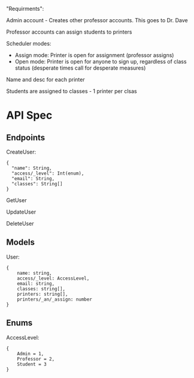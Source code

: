 "Requirments":

Admin account - Creates other professor accounts. This goes to Dr. Dave

Professor accounts can assign students to printers

Scheduler modes:
  - Assign mode: Printer is open for assignment (professor assigns)
  - Open mode: Printer is open for anyone to sign up, regardless of class status (desperate times call for desperate measures)

Name and desc for each printer

Students are assigned to classes - 1 printer per clsas

# API Spec

## Endpoints

CreateUser:
```
{
  "name": String,
  "access/_level": Int(enum),
  "email": String,
  "classes": String[]
}
```
GetUser

UpdateUser

DeleteUser
## Models
User:
```
{
    name: string,
    access/_level: AccessLevel,
    email: string,
    classes: string[],
    printers: string[],
    printers/_an/_assign: number
}
```

## Enums
AccessLevel:
```
{
    Admin = 1,
    Professor = 2,
    Student = 3
}
```
